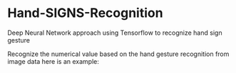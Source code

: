 # Hand-SIGNS-Recognition
Deep Neural Network approach using Tensorflow to recognize hand sign gesture  <br>

Recognize the numerical value based on the hand gesture recognition from image data
here is an example:<br>


